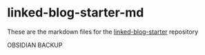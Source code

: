 # linked-blog-starter-md
These are the markdown files for the [linked-blog-starter](https://github.com/matthewwong525/linked-blog-starter) repository

OBSIDIAN BACKUP